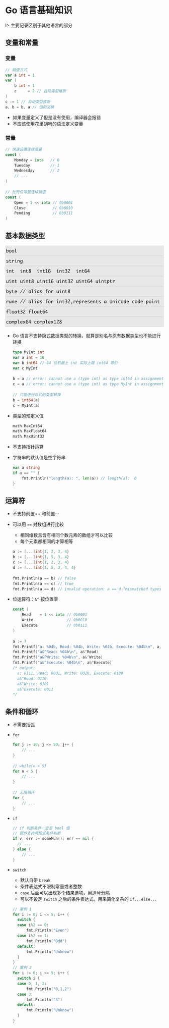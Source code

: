 # Go 语言基础知识

!> 主要记录区别于其他语言的部分

## 变量和常量

### 变量

```go
// 赋值方式
var a int = 1
var (
	b int = 1
	c     = 2 // 自动类型推断
)
c := 1 // 自动类型推断
a, b = b, a // 值的交换
```

- 如果变量定义了但是没有使用，编译器会报错
- 不应该使用花里胡哨的语法定义变量

### 常量

```go
// 快速设置连续变量
const (
    Monday = iota   // 0
    Tuesday         // 1  
    Wednesday       // 2
    // ...
)

// 比特位常量连续赋值
const (
	Open = 1 << iota // 0b0001
    Close            // 0b0010
    Pending          // 0b0111
)
```



## 基本数据类型

![基本数据类型](../img/13.png)

- Go 语言不支持隐式数据类型的转换，就算是别名与原有数据类型也不能进行转换

  ```go
  type MyInt int
  var a int = 10
  var b int64 // 64 位机器上 int 实际上跟 int64 等价
  var c MyInt
  
  b = a // error: cannot use a (type int) as type int64 in assignment
  c = a // error: cannot use a (type int) as type MyInt in assignment
  
  // 只能进行显式的类型转换
  b = int64(a)
  c = MyInt(a)
  ```

- 类型的预定义值

  ```go
  math.MaxInt64
  math.MaxFloat64
  math.MaxUint32
  ```

- 不支持指针运算

- 字符串的默认值是空字符串

  ```go
  var a string
  if a == "" {
      fmt.Println("length(a): ", len(a)) // length(a):  0
  }
  ```

## 运算符

- 不支持前置++ 和前置--

- 可以用 `==` 对数组进行比较

  - 相同维数且含有相同个数元素的数组才可以比较
  - 每个元素都相同的才算相等

  ```go
  a := [...]int{1, 2, 3, 4}
  b := [...]int{1, 5, 3, 4}
  c := [...]int{1, 2, 3, 4}
  d := [...]int{1, 5, 3, 4, 4}
  
  fmt.Println(a == b) // false
  fmt.Println(a == c) // true
  fmt.Println(a == d) // invalid operation: a == d (mismatched types [4]int and [5]int)
  ```

- 位运算符：`&^` 按位置零

  ```go
  const (
      Read    = 1 << iota // 0b0001
      Write               // 0b0010
      Execute             // 0b0111
  )
  
  a := 7
  fmt.Printf("a: %04b, Read: %04b, Write: %04b, Execute: %04b\n", a, Read, Write, Execute)
  fmt.Printf("a&^Read: %04b\n", a&^Read)
  fmt.Printf("a&^Write: %04b\n", a&^Write)
  fmt.Printf("a&^Execute: %04b\n", a&^Execute)
  /* output:
    a: 0111, Read: 0001, Write: 0010, Execute: 0100
    a&^Read: 0110
    a&^Write: 0101
    a&^Execute: 0011
  */
  ```

## 条件和循环

- 不需要括弧

- `for`
    
    ```go
    for j := 10; j <= 50; j++ {
        // ...
    }
    
    // while(n < 5)
    for n < 5 {
        // ...
    }
    
    // 无限循环
    for {
        // ...
    }
    ```

- `if` 

  ```go
  // if 判断条件一定是 bool 值
  // 额外支持两段式条件判断
  if v, err := someFun(); err == nil {
  	// ...
  } else {
      // ...
  }
  ```

- `switch`

  - 默认自带 `break`
  - 条件表达式不限制常量或者整数
  - `case` 后面可以出现多个结果选项，用逗号分隔
  - 可以不设定 `switch` 之后的条件表达式，用来简化复杂的  `if...else...` 

  ```go
  // 案例 1
  for i := 0; i <= 5; i++ {
  	switch {
  	case i%2 == 0:
  		fmt.Println("Even")
  	case i%2 == 1:
  		fmt.Println("Odd")
  	default:
  		fmt.Println("Unknow")
  	}
  }
  // 案例 2
  for i := 0; i <= 5; i++ {
  	switch i {
  	case 0, 1, 2:
  		fmt.Println("0,1,2")
  	case 3:
  		fmt.Println("3")
  	default:
  		fmt.Println("Unknow")
  	}
  }
  ```

  

  



 

